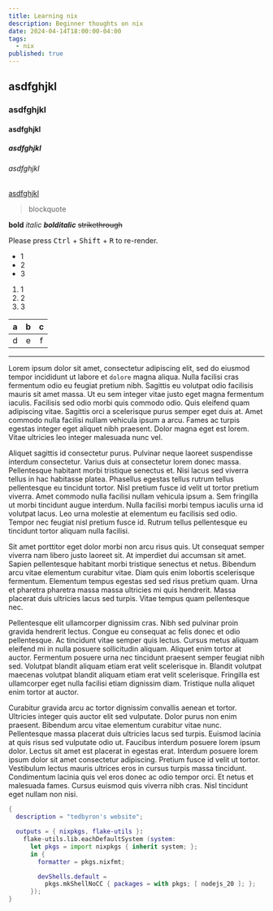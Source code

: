 ```yaml
---
title: Learning nix
description: Beginner thoughts on nix
date: 2024-04-14T18:00:00-04:00
tags:
  - nix
published: true
---
```


## asdfghjkl

### asdfghjkl

#### asdfghjkl

##### asdfghjkl

###### asdfghjkl

[asdfghjkl](https://github.com/tedbyron)

> blockquote

**bold** _italic_ **_bolditalic_** ~~strikethrough~~

Please press <kbd>Ctrl</kbd> + <kbd>Shift</kbd> + <kbd>R</kbd> to re-render.

- 1
- 2
- 3

1. 1
1. 2
1. 3

|  a  |  b  |  c  |
| :-: | :-: | :-: |
|  d  |  e  |  f  |

---

Lorem ipsum dolor sit amet, consectetur adipiscing elit, sed do eiusmod tempor incididunt ut labore
et `dolore` magna aliqua. Nulla facilisi cras fermentum odio eu feugiat pretium nibh. Sagittis eu
volutpat odio facilisis mauris sit amet massa. Ut eu sem integer vitae justo eget magna fermentum
iaculis. Facilisis sed odio morbi quis commodo odio. Quis eleifend quam adipiscing vitae. Sagittis
orci a scelerisque purus semper eget duis at. Amet commodo nulla facilisi nullam vehicula ipsum a
arcu. Fames ac turpis egestas integer eget aliquet nibh praesent. Dolor magna eget est lorem. Vitae
ultricies leo integer malesuada nunc vel.

Aliquet sagittis id consectetur purus. Pulvinar neque laoreet suspendisse interdum consectetur.
Varius duis at consectetur lorem donec massa. Pellentesque habitant morbi tristique senectus et.
Nisi lacus sed viverra tellus in hac habitasse platea. Phasellus egestas tellus rutrum tellus
pellentesque eu tincidunt tortor. Nisl pretium fusce id velit ut tortor pretium viverra. Amet
commodo nulla facilisi nullam vehicula ipsum a. Sem fringilla ut morbi tincidunt augue interdum.
Nulla facilisi morbi tempus iaculis urna id volutpat lacus. Leo urna molestie at elementum eu
facilisis sed odio. Tempor nec feugiat nisl pretium fusce id. Rutrum tellus pellentesque eu
tincidunt tortor aliquam nulla facilisi.

Sit amet porttitor eget dolor morbi non arcu risus quis. Ut consequat semper viverra nam libero
justo laoreet sit. At imperdiet dui accumsan sit amet. Sapien pellentesque habitant morbi tristique
senectus et netus. Bibendum arcu vitae elementum curabitur vitae. Diam quis enim lobortis
scelerisque fermentum. Elementum tempus egestas sed sed risus pretium quam. Urna et pharetra
pharetra massa massa ultricies mi quis hendrerit. Massa placerat duis ultricies lacus sed turpis.
Vitae tempus quam pellentesque nec.

Pellentesque elit ullamcorper dignissim cras. Nibh sed pulvinar proin gravida hendrerit lectus.
Congue eu consequat ac felis donec et odio pellentesque. Ac tincidunt vitae semper quis lectus.
Cursus metus aliquam eleifend mi in nulla posuere sollicitudin aliquam. Aliquet enim tortor at
auctor. Fermentum posuere urna nec tincidunt praesent semper feugiat nibh sed. Volutpat blandit
aliquam etiam erat velit scelerisque in. Blandit volutpat maecenas volutpat blandit aliquam etiam
erat velit scelerisque. Fringilla est ullamcorper eget nulla facilisi etiam dignissim diam.
Tristique nulla aliquet enim tortor at auctor.

Curabitur gravida arcu ac tortor dignissim convallis aenean et tortor. Ultricies integer quis
auctor elit sed vulputate. Dolor purus non enim praesent. Bibendum arcu vitae elementum curabitur
vitae nunc. Pellentesque massa placerat duis ultricies lacus sed turpis. Euismod lacinia at quis
risus sed vulputate odio ut. Faucibus interdum posuere lorem ipsum dolor. Lectus sit amet est
placerat in egestas erat. Interdum posuere lorem ipsum dolor sit amet consectetur adipiscing.
Pretium fusce id velit ut tortor. Vestibulum lectus mauris ultrices eros in cursus turpis massa
tincidunt. Condimentum lacinia quis vel eros donec ac odio tempor orci. Et netus et malesuada
fames. Cursus euismod quis viverra nibh cras. Nisl tincidunt eget nullam non nisi.

```nix
{
  description = "tedbyron's website";

  outputs = { nixpkgs, flake-utils }:
    flake-utils.lib.eachDefaultSystem (system:
      let pkgs = import nixpkgs { inherit system; };
      in {
        formatter = pkgs.nixfmt;

        devShells.default =
          pkgs.mkShellNoCC { packages = with pkgs; [ nodejs_20 ]; };
      });
}
```
